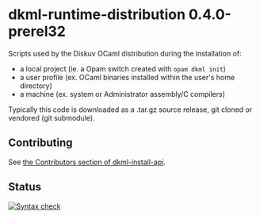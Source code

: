 # dkml-runtime-distribution 0.4.0-prerel32

Scripts used by the Diskuv OCaml distribution during the installation of:
* a local project (ie. a Opam switch created with `opam dkml init`)
* a user profile (ex. OCaml binaries installed within the user's home directory)
* a machine (ex. system or Administrator assembly/C compilers)

Typically this code is downloaded as a .tar.gz source release, git cloned
or vendored (git submodule).

## Contributing

See [the Contributors section of dkml-install-api](https://github.com/diskuv/dkml-install-api/blob/main/contributors/README.md).

## Status

[![Syntax check](https://github.com/diskuv/dkml-runtime-distribution/actions/workflows/syntax.yml/badge.svg)](https://github.com/diskuv/dkml-runtime-distribution/actions/workflows/syntax.yml)
